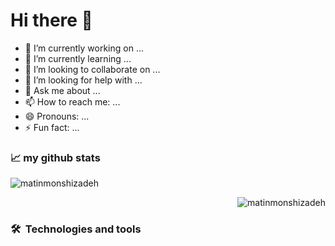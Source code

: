 # Hi there 👋

- 🔭 I’m currently working on ...
- 🌱 I’m currently learning ...
- 👯 I’m looking to collaborate on ...
- 🤔 I’m looking for help with ...
- 💬 Ask me about ...
- 📫 How to reach me: ...
- 😄 Pronouns: ...
- ⚡ Fun fact: ...

### 📈 my github stats
<p align="left"> <img src="https://github-readme-stats.vercel.app/api?username=matinmonshizadeh&show_icons=true&theme=gotham&include_all_commits=true&border_radius=20px" alt="matinmonshizadeh" />
  
<p align="right"> <img src="https://github-readme-stats.vercel.app/api/top-langs/?username=anuraghazra&langs_count=8&layout=compact&theme=gotham&border_radius=20px" alt="matinmonshizadeh" />
  
  
### 🛠  Technologies and tools
 
